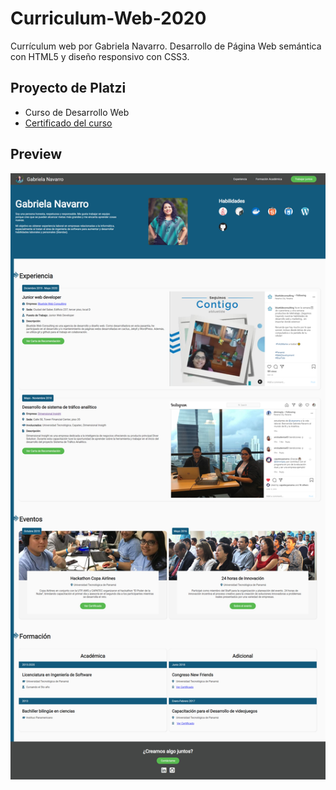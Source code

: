# Curriculum-Web-2020
Currículum web por Gabriela Navarro. Desarrollo de Página Web semántica con HTML5 y diseño responsivo con CSS3.

## Proyecto de Platzi
- Curso de Desarrollo Web
- [Certificado del curso](https://platzi.com/p/gabycarol04/curso/1758-html-practico/diploma/detalle/)

## Preview
<img src="screenshot/webCV-escritorio.png">
